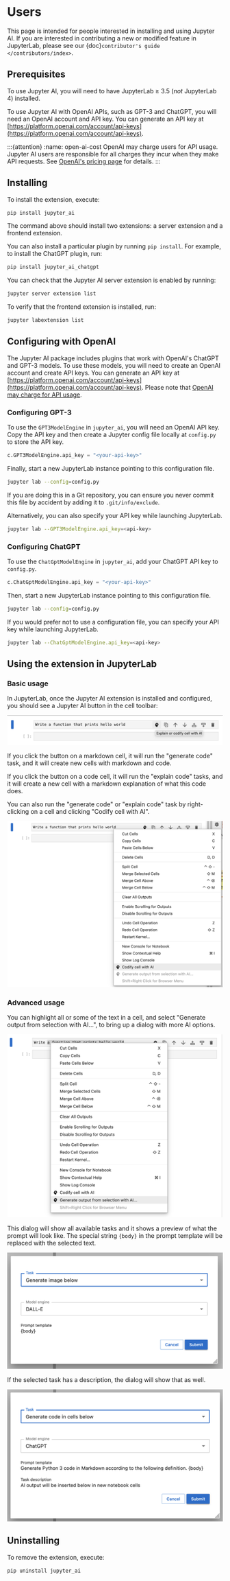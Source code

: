 # Users

This page is intended for people interested in installing and using Jupyter AI. If you are interested in contributing a new or modified feature in JupyterLab, please see our {doc}`contributor's guide </contributors/index>`.

## Prerequisites

To use Jupyter AI, you will need to have JupyterLab ≥ 3.5 (*not* JupyterLab 4) installed.

To use Jupyter AI with OpenAI APIs, such as GPT-3 and ChatGPT, you will need
an OpenAI account and API key. You can generate an API key at
[https://platform.openai.com/account/api-keys](https://platform.openai.com/account/api-keys).

:::{attention}
:name: open-ai-cost
OpenAI may charge users for API usage. Jupyter AI users are responsible for all charges
they incur when they make API requests. See [OpenAI's pricing page](https://openai.com/pricing)
for details.
:::

## Installing

To install the extension, execute:

```bash
pip install jupyter_ai
```

The command above should install two extensions: a server extension and a frontend extension.

You can also install a particular plugin by running `pip install`. For example, to install the ChatGPT plugin, run:

```bash
pip install jupyter_ai_chatgpt
```

You can check that the Jupyter AI server extension is enabled by running:

```bash
jupyter server extension list
```

To verify that the frontend extension is installed, run:

```bash
jupyter labextension list
```

## Configuring with OpenAI

The Jupyter AI package includes plugins that work with OpenAI's ChatGPT and GPT-3 models.
To use these models, you will need to create an OpenAI account and create API keys.
You can generate an API key at [https://platform.openai.com/account/api-keys](https://platform.openai.com/account/api-keys).
Please note that [OpenAI may charge for API usage](#open-ai-cost).

### Configuring GPT-3

To use the `GPT3ModelEngine` in `jupyter_ai`, you will need an OpenAI API key.
Copy the API key and then create a Jupyter config file locally at `config.py` to
store the API key.

```python
c.GPT3ModelEngine.api_key = "<your-api-key>"
```

Finally, start a new JupyterLab instance pointing to this configuration file.

```bash
jupyter lab --config=config.py
```

If you are doing this in a Git repository, you can ensure you never commit this
file by accident by adding it to `.git/info/exclude`.

Alternatively, you can also specify your API key while launching JupyterLab.

```bash
jupyter lab --GPT3ModelEngine.api_key=<api-key>
```

### Configuring ChatGPT

To use the `ChatGptModelEngine` in `jupyter_ai`, add your ChatGPT API key to `config.py`.

```python
c.ChatGptModelEngine.api_key = "<your-api-key>"
```

Then, start a new JupyterLab instance pointing to this configuration file.

```bash
jupyter lab --config=config.py
```

If you would prefer not to use a configuration file, you can specify your API key
while launching JupyterLab.

```bash
jupyter lab --ChatGptModelEngine.api_key=<api-key>
```

## Using the extension in JupyterLab

### Basic usage

In JupyterLab, once the Jupyter AI extension is installed and configured, you should see a Jupyter AI button in the cell toolbar:

![The Jupyter AI button appears at the left of the cell toolbar](../_static/jupyter-ai-toolbar.png)

If you click the button on a markdown cell, it will run the "generate code" task, and it will create new cells with markdown and code.

If you click the button on a code cell, it will run the "explain code" tasks, and it will create a new cell with a markdown explanation of what this code does.

You can also run the "generate code" or "explain code" task by right-clicking on a cell and clicking "Codify cell with AI".

![The JupyterLab context menu includes an option to "Codify cell with AI"](../_static/codify-cell-menu.png)

### Advanced usage

You can highlight all or some of the text in a cell, and select "Generate output from selection with AI…", to bring up a dialog with more AI options.

![If you select text in a cell, the JupyterLab context menu includes an option to "Generate output from selection with AI…"](../_static/generate-output-from-selection.png)

This dialog will show all available tasks and it shows a preview of what the prompt will look like. The special string `{body}` in the prompt template will be replaced with the selected text.

![The dialog shows all tasks from all model engines and includes a prompt template for what will be sent to the specified model](../_static/generate-output-dialog.png)

If the selected task has a description, the dialog will show that as well.

![The dialog will show a task description if a task has one.](../_static/generate-code-dialog-description.png)

## Uninstalling

To remove the extension, execute:

```bash
pip uninstall jupyter_ai
```
